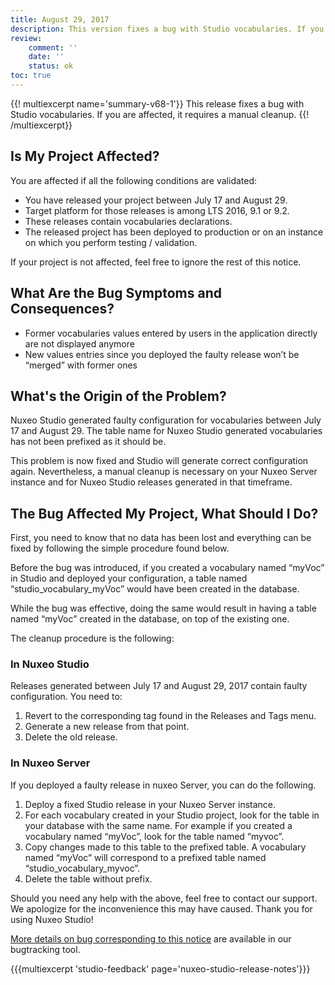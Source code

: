 ```yaml
---
title: August 29, 2017
description: This version fixes a bug with Studio vocabularies. If you are affected, it requires a manual cleanup.
review:
    comment: ''
    date: ''
    status: ok
toc: true
---
```


{{! multiexcerpt name='summary-v68-1'}}
This release fixes a bug with Studio vocabularies. If you are affected, it requires a manual cleanup.
{{! /multiexcerpt}}

## Is My Project Affected?

You are affected if all the following conditions are validated:
- You have released your project between July 17 and August 29.
- Target platform for those releases is among LTS 2016, 9.1 or 9.2.
- These releases contain vocabularies declarations.
- The released project has been deployed to production or on an instance on which you perform testing / validation.

If your project is not affected, feel free to ignore the rest of this notice.

## What Are the Bug Symptoms and Consequences?
- Former vocabularies values entered by users in the application directly are not displayed anymore
- New values entries since you deployed the faulty release won’t be “merged” with former ones

## What's the Origin of the Problem?
Nuxeo Studio generated faulty configuration for vocabularies between July 17 and August 29. The table name for Nuxeo Studio generated vocabularies has not been prefixed as it should be.

This problem is now fixed and Studio will generate correct configuration again. Nevertheless, a manual cleanup is necessary on your Nuxeo Server instance and for Nuxeo Studio releases generated in that timeframe.

## The Bug Affected My Project, What Should I Do?
First, you need to know that no data has been lost and everything can be fixed by following the simple procedure found below.

Before the bug was introduced, if you created a vocabulary named “myVoc” in Studio and deployed your configuration, a table named “studio_vocabulary_myVoc” would have been created in the database.

While the bug was effective, doing the same would result in having a table named “myVoc”  created in the database, on top of the existing one.

The cleanup procedure is the following:

### In Nuxeo Studio
Releases generated between July 17 and August 29, 2017 contain faulty configuration. You need to:
1. Revert to the corresponding tag found in the Releases and Tags menu.
1. Generate a new release from that point.
1. Delete the old release.

### In Nuxeo Server
If you deployed a faulty release in nuxeo Server, you can do the following.

1. Deploy a fixed Studio release in your Nuxeo Server instance.
1. For each vocabulary created in your Studio project, look for the table in your database with the same name. For example if you created a vocabulary named “myVoc”, look for the table named “myvoc”.
1. Copy changes made to this table to the prefixed table. A vocabulary named “myVoc” will correspond to a prefixed table named “studio_vocabulary_myvoc”.
1. Delete the table without prefix.

Should you need any help with the above, feel free to contact our support. We apologize for the inconvenience this may have caused. Thank you for using Nuxeo Studio!


[More details on bug corresponding to this notice](https://jira.nuxeo.com/browse/NXS-4206) are available in our bugtracking tool.

{{{multiexcerpt 'studio-feedback' page='nuxeo-studio-release-notes'}}}
